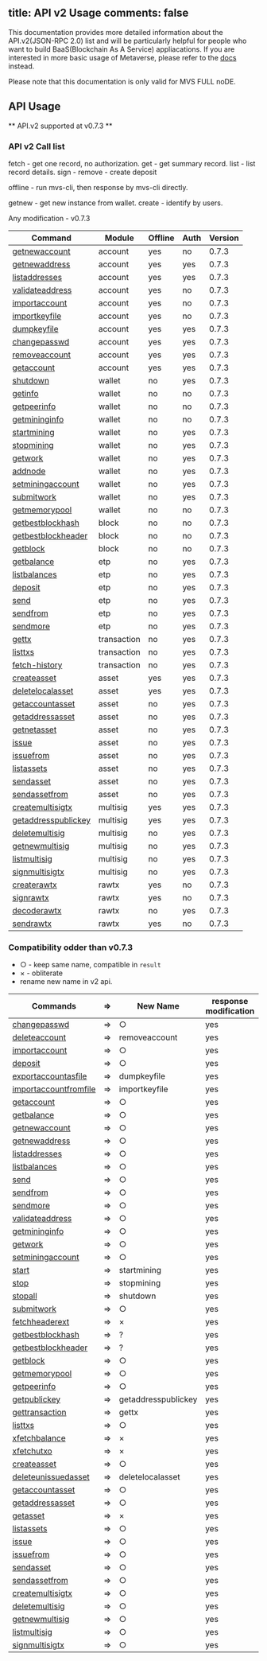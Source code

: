 title: API v2 Usage
comments: false
---
This documentation provides more detailed information about the API.v2(JSON-RPC 2.0) list and will be particularly helpful for people who want to build BaaS(Blockchain As A Service) appliacations. If you are interested in more basic usage of Metaverse, please refer to the [docs](../docs) instead.

Please note that this documentation is only valid for MVS FULL noDE.

## API Usage
** API.v2 supported at v0.7.3 **

### API v2 Call list
fetch - get one record, no authorization.
get - get summary record.
list - list record details.
sign - 
remove - 
create
deposit

offline - run mvs-cli, then response by mvs-cli directly.

getnew - get new instance from wallet.
create - identify by users.

Any modification - v0.7.3


|  Command | Module | Offline | Auth | Version | 
|  ------- | -------| --------| --------------| -------| 
| [getnewaccount](account.html#getnewaccount)| account | yes | no  | 0.7.3 |
| [getnewaddress](account.html#getnewaddress)| account | yes | yes | 0.7.3 |
| [listaddresses](account.html#listaddresses)| account | yes | yes | 0.7.3 |
| [validateaddress](account.html#validateaddress)| account | yes | no | 0.7.3 |
| [importaccount](account.html#importaccount)| account | yes | no  | 0.7.3 |
| [importkeyfile](account.html#importkeyfile)| account | yes | no  | 0.7.3 |
| [dumpkeyfile](account.html#dumpkeyfile)| account | yes | yes | 0.7.3 |
| [changepasswd](account.html#changepasswd)| account | yes | yes | 0.7.3 |
| [removeaccount](account.html#deleteaccount)| account | yes | yes | 0.7.3 |
| [getaccount](account.html#getaccount)| account | yes | yes | 0.7.3 |
| [shutdown](wallet.html#stopall)| wallet | no | yes | 0.7.3 |
| [getinfo](wallet.html#getmininginfo)| wallet | no | no | 0.7.3 |
| [getpeerinfo](wallet.html#getpeerinfo)| wallet | no | no | 0.7.3 |
| [getmininginfo](wallet.html#getmininginfo)| wallet | no | no | 0.7.3 |
| [startmining](wallet.html#start)| wallet | no | yes | 0.7.3 |
| [stopmining](wallet.html#stop)| wallet | no | yes | 0.7.3 |
| [getwork](wallet.html#getwork)| wallet | no | yes | 0.7.3 |
| [addnode](wallet.html#addnode)| wallet | no | yes | 0.7.3 |
| [setminingaccount](wallet.html#setminingaccount)| wallet | no | yes | 0.7.3 |
| [submitwork](wallet.html#submitwork)| wallet | no | yes | 0.7.3 |
| [getmemorypool](wallet.html#getmemorypool)| wallet | no | no | 0.7.3 |
| [getbestblockhash](block.html#getbestblockhash)| block | no | no | 0.7.3 |
| [getbestblockheader](block.html#getbestblockheader)| block | no | no | 0.7.3 |
| [getblock](block.html#getblock)| block | no | no | 0.7.3 |
| [getbalance](etp.html#getbalance)| etp | no | yes | 0.7.3 |
| [listbalances](etp.html#listbalances)| etp | no | yes | 0.7.3 |
| [deposit](etp.html#deposit)| etp | no | yes | 0.7.3 |
| [send](etp.html#send)| etp | no | yes | 0.7.3 |
| [sendfrom](etp.html#sendfrom)| etp | no | yes | 0.7.3 |
| [sendmore](etp.html#sendmore)| etp | no | yes | 0.7.3 |
| [gettx](transaction.html#gettx)| transaction | no | yes | 0.7.3 |
| [listtxs](transaction.html#listtxs)| transaction | no | yes | 0.7.3 |
| [fetch-history](transaction.html#fetch-history)| transaction | no | yes | 0.7.3 |
| [createasset](asset.html#createasset)| asset | yes | yes | 0.7.3 |
| [deletelocalasset](asset.html#deletelocalasset)| asset | yes | yes | 0.7.3 |
| [getaccountasset](asset.html#getaccountasset)| asset | no | yes | 0.7.3 |
| [getaddressasset](asset.html#getaddressasset)| asset | no | yes | 0.7.3 |
| [getnetasset](asset.html#getnetasset)| asset | no | yes | 0.7.3 |
| [issue](asset.html#issue)| asset | no | yes | 0.7.3 |
| [issuefrom](asset.html#issuefrom)| asset | no | yes | 0.7.3 |
| [listassets](asset.html#listassets)| asset | no | yes | 0.7.3 |
| [sendasset](asset.html#sendasset)| asset | no | yes | 0.7.3 |
| [sendassetfrom](asset.html#sendassetfrom)| asset | no | yes | 0.7.3 |
| [createmultisigtx](multisig.html#createmultisigtx)| multisig | yes | yes | 0.7.3 |
| [getaddresspublickey](multisig.html#getpublickey)| multisig | yes | yes | 0.7.3 |
| [deletemultisig](multisig.html#deletemultisig)| multisig | no | yes | 0.7.3 |
| [getnewmultisig](multisig.html#getnewmultisig)| multisig | no | yes | 0.7.3 |
| [listmultisig](multisig.html#listmultisig)| multisig | no | yes | 0.7.3 |
| [signmultisigtx](multisig.html#signmultisigtx)| multisig | no | yes | 0.7.3 |
| [createrawtx](rawtx.html#createrawtx)| rawtx | yes | no | 0.7.3 |
| [signrawtx](rawtx.html#signrawtx)| rawtx | yes | no | 0.7.3 |
| [decoderawtx](rawtx.html#decoderawtx)| rawtx | no | yes | 0.7.3 |
| [sendrawtx](rawtx.html#sendrawtx)| rawtx | yes | no | 0.7.3 |


### Compatibility odder than v0.7.3
* ○ - keep same name, compatible in `result`
* × - obliterate
* rename new name in v2 api.

| Commands | => | New Name | response modification |
| ------- |  ------------ |------------ | ------------ | 
| [changepasswd](#changepasswd)| => |  ○  | yes 
| [deleteaccount](#deleteaccount)| => | removeaccount | yes 
| [importaccount](#importaccount)| => | ○ | yes 
| [deposit](#deposit)| => | ○ | yes 
| [exportaccountasfile](#exportaccountasfile)| => | dumpkeyfile | yes 
| [importaccountfromfile](#importaccountfromfile)| => | importkeyfile | yes 
| [getaccount](#getaccount)| => | ○ | yes 
| [getbalance](#getbalance)| => | ○ | yes 
| [getnewaccount](#getnewaccount)| => | ○| yes 
| [getnewaddress](#getnewaddress)| => | ○ | yes 
| [listaddresses](#listaddresses)| => | ○ | yes 
| [listbalances](#listbalances)| => | ○ | yes 
| [send](#send)| => | ○ | yes 
| [sendfrom](#sendfrom)| => | ○ | yes 
| [sendmore](#sendmore)| => | ○ | yes 
| [validateaddress](#validateaddress)| => | ○ | yes 
| [getmininginfo](#getmininginfo)| => | ○ | yes 
| [getwork](#getwork)| => | ○ | yes 
| [setminingaccount](#setminingaccount)| => | ○ | yes 
| [start](#start)| => | startmining | yes 
| [stop](#stop)| => | stopmining | yes 
| [stopall](#stopall)| => | shutdown | yes 
| [submitwork](#submitwork)| => | ○ | yes 
| [fetchheaderext](#fetchheaderext)| => | × | yes 
| [getbestblockhash](#getbestblockhash)| => | ? | yes 
| [getbestblockheader](#getbestblockheader)| => | ? | yes 
| [getblock](#getblock)| => | ○ | yes 
| [getmemorypool](#getmemorypool)| => | ○ | yes 
| [getpeerinfo](#getpeerinfo)| => | ○ | yes 
| [getpublickey](#getpublickey)| => | getaddresspublickey | yes 
| [gettransaction](#gettransaction)| => | gettx | yes 
| [listtxs](#listtxs)| => | ○ | yes 
| [xfetchbalance](#xfetchbalance)| => | × | yes 
| [xfetchutxo](#xfetchutxo)| => | × | yes 
| [createasset](#createasset)| => | ○ | yes 
| [deleteunissuedasset](#deleteunissuedasset)| => | deletelocalasset | yes 
| [getaccountasset](#getaccountasset)| => | ○ | yes 
| [getaddressasset](#getaddressasset)| => | ○ | yes 
| [getasset](#getasset)| => | × | yes 
| [listassets](#listassets)| => | ○ | yes 
| [issue](#issue)| => | ○ | yes 
| [issuefrom](#issuefrom)| => | ○ | yes 
| [sendasset](#sendasset)| => | ○ | yes 
| [sendassetfrom](#sendassetfrom)| => | ○ | yes 
| [createmultisigtx](#createmultisigtx)| => | ○ | yes 
| [deletemultisig](#deletemultisig)| => | ○ | yes 
| [getnewmultisig](#getnewmultisig)| => | ○ | yes 
| [listmultisig](#listmultisig)| => | ○ | yes 
| [signmultisigtx](#signmultisigtx)| => | ○ | yes 


